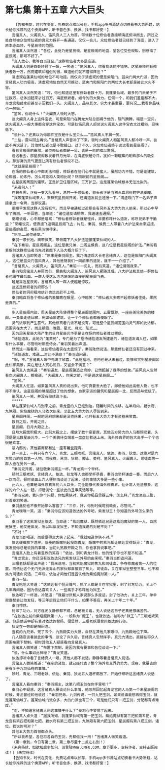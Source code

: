 # 第七集 第十五章 六大巨头
        【告知书友，时代在变化，免费站点难以长存，手机app多书源站点切换看书大势所趋，站长给你推荐的这个换源APP，听书音色多、换源、找书都好使！】
       言绪真人、火阗真人、笛风真人三人为首，带领数十位修仙者直接朝海底俯冲而去，所过之处自然被众位修仙者的真元力辟开一条通道，仅仅一会儿，众位修仙者就已经到了海底，进入了原本赤血领，今星辰领的范围。
       言绪真人淡然道：“各位，此处乃是星辰领，是星辰阁的地盘，望各位受些规矩，别惹恼了星辰阁，那可不好了。”
       “真人放心，我等自当谨记。”这群修仙者大多是应道。
       火阗真人则是四处环顾了一眼，一笑道：“笛风真人，你看我说的不错吧。这星辰领也有修妖者数十万，然而建筑却粗俗的很，难道他们就不懂得阵法？”
       清虚观在蓬莱仙域的地位不可动摇，而仅次于清虚观的便是紫阳门、蓝央门两大门派，因为言绪真人功力极高，清虚观地位自然无可撼动，蓝央门和紫阳门的两位大长老却是彼此水火不容。
       笛风真人淡然笑道：“哼，你也知道这里有修妖者数十万，我蓬莱仙域，最多的门派弟子不过数万，总体加起来才过百万，海底修妖者，如今的四大势力，任何一个，和我们差距都不大，青龙宫和碧水府甚至于压我们一头。火阗真人，品味其次，实力才最重要，更何况……我看你品味也一般嘛。”
       “笛风，你说什么！”火阗真人顿时大怒。
       这火阗真人身上这件宝衣，可是紫阳门在腾龙大陆总部赐予他的，瑞气腾腾，端是一宝贝。这火阗真人一般大事都会穿这件宝衣。可是狄笛风真人却总说火阗真人这件宝衣太过粗俗，品味低下。
       “说什么？还真以为你那件宝衣是什么宝贝么……”笛风真人不屑一笑。
       “二位，要斗回去再说。”言绪真人声音冷了下来，顿时火阗真人和笛风真人都冷哼一声，彼此不再说话了。其他修仙者也是不敢插口。过了不久，众位修仙者终于远远看到星辰阁了。
       看到星辰阁的霎那，诸位修仙者都是一呆，皆是一脸的难以置信。
       远远看去，那星辰阁散发着日月光华，在海底很是夺目，犹如一颗璀璨的明珠那么的吸引人。那澎湃的灵气更是让所有修仙者惊叹不已。
       “这就是星辰阁？”
       在场的修仙者心中都无法相信，修妖者在他们心中就是蛮人，虽然功力不错，可是论建筑，论炼器，论炼丹，怎么可能和人类相比呢？然而眼前的星辰阁……
       在星辰阁周围的建筑，正是护卫住宿区域，三万护卫。这是蓬莱仙域根本无法比拟的。
       “来者何人！”
       在最外围，正有一支大队看守，总共一千修妖者，领头者正是当初赤血洞府的护法巫瞳。
       “我等蓬莱仙域来人，来恭贺星辰阁开阁，还请道友前去通报一下。”清虚观门下一名弟子直接拿出一令牌，当即说道。
       巫瞳早发现这群人没有妖气，而且早被通知过近期会有另外五大势力的人前来，所以心中早有了猜测，一听回答，当即道：“诸位道友请稍等，我速速去通报。”
       巫瞳说着，心中却是暗骂：“修仙者修妖者就是怪异，非要称呼什么道友，称呼兄弟不干脆些？”巫瞳说完，便直接飞速朝星辰阁飞去，片刻，秦羽、侯费二人带着八大护法亲自来迎接，星辰阁的高层，唯有黑羽懒得来。
       “哈哈……诸位道友。”
       秦羽一袭长袍，面带微笑，带领麾下八大护法迎接蓬莱仙域的人。
       “在下秦羽，星辰阁阁主，这位是我兄弟，二阁主侯费，这八位是我星辰阁的护法。”秦羽看着眼前这群修仙者当先对着麾下人马大概介绍了下。
       言绪真人当即笑道：“原来是秦羽阁主。我乃清虚观大长老言绪真人，这位是紫阳门火阗真人，这位是蓝央门笛风真人，其他是随我们一同前来的道友，就不一一介绍了。”
       “言绪真人、火阗真人、笛风真人。”秦羽一一见礼，而后笑道，“诸位请随我来。”
       秦羽和言绪真人并肩而行，侯费和火阗真人、笛风真人紧随其后。八大护法和其他一群修仙者也跟在最后面。一群人便这么浩浩荡荡地直接朝星辰阁飞去。
       越是靠近星辰阁，言绪真人等一群人便越是惊叹。
       这还是修妖者的府邸么？
       修仙者的洞府福地估计也远远赶不上吧。
       秦羽暗自将各个修仙者的表情瞧在眼里，心中暗笑：“修仙者大多瞧不起修妖者住处，果然是真的。”
       ……
       步入星辰阁内部，周天星辰大阵使得整个星辰阁范围内，云雾飘渺，一座座美轮美奂的楼阁，一条条走道回廊，宛如仙家建筑。让一个个修仙者都看傻眼了。
       灵气浓厚到产生雾气，其他修真者门派不是没有，可是整个星辰阁范围内灵气都如此浓郁，范围实在太大了。而且朝霞、晚霞、星光、月光、阳光……
       因为周天星辰大阵产生的日月星辰光华更是让在场的修仙者难以置信。
       “诸位道友，此地为‘蓬莱苑’，专门是为了招待诸位道友所建造的，诸位道友请入住，如果有什么事情，尽管吩咐那些侍女。”秦羽笑着出声道。
       然而这一路看来，这些修仙者实在太震惊了，秦羽陡然说话，那些修仙者还没有回过神来。
       “诸位道友，难道……对此不满意？”秦羽追问道。
       “啊，不。”言绪真人眼中充满了欣喜，“此处福地，老朽也是从未看过，能够欣赏到星辰阁如此仙家美景，实在是让人赏心悦目，又岂会不满意？”
       笛风真人也笑道：“秦羽道友，星辰阁建造之奇妙，已然超越了我等的想象。”笛风真人忽然看向火阗真人，揶揄道，“火阗真人，你来之前，不是说这星辰阁……”
       “笛风。”
       火阗真人忙道，如果笛风真人真的说出来，他可真要丢大脸了，即使他如此高傲人物，也不得不承认，这星辰阁的确是超过了他的想象，自家宗派的建筑和星辰阁一比，反而品味低级了。
       笛风真人一笑，并没有继续说下去。
       *****
       早在蓬莱仙域人马到来之前，青龙宫的人已经到达，随着时间的推移，在半月内，碧水府、九煞殿、紫焰魔狱的人马依次到来。至此五大势力的人尽皆到来。
       星辰阁开阁，一般的洞府想来却是没资格来，也只有五大势力才有资格来贺喜。
       数日之后，开阁之日。
       星辰阁，日月大殿之上。
       日月大殿面积极大，此刻大殿之上，摆放了数十座宴席，其他五方势力的人马都惊叹着，头顶便是无数星辰光华，一个个美貌侍女端着一盘盘佳肴送上来，海外修真界的各大高手一个个也很是欢喜。
       最内部的，其他宴席都和这一座有着些距离。
       这一桌上，一共只有六个人，青龙、三眼老妖、言绪真人、依达、秦羽、狄龙。这绝对是六方势力的各自第一人物，而侯费、黑羽、狄箭、滕山、娄柯、笛风真人、火阗真人、司徒血等一群人也在另外一桌。
       “秦羽兄开阁，诸位敬秦羽阁主一杯。”青龙第一个举杯。
       顿时三眼老妖、言绪真人、依达、狄龙等人也都举杯恭喜，秦羽也举杯谦虚一番，而后六人一饮而尽，顿时桌面上六人便热情谈论了起来，谈的事情大多是一些小事。
       此六人，也算是海外修真界的六大巨头，完全能够代表海外修真界。估计常人无法想象，这样的六个人在一起，却是谈论一些彼此的丑事笑话等等。
       “秦羽兄弟，我问你个问题，你如果猜对，我送你极品灵器三件，怎么样。”青龙酒意正酣，对着秦羽笑道。
       秦羽此刻也不像开始那么客套了：“三件，好，你到时候可别赖皮，尽管问。”
       青龙嘿嘿一笑，道：“秦羽你应该知道依达的外号吧，紫发狱王！你知道的外号怎么来的么？”
       秦羽看了这紫发狱王依达，当即道：“紫焰魔狱，既然依达兄是这紫焰魔狱的第一人，自然是狱王，他又是紫发，所以叫紫发狱王，不知道我说的对是不对？”
       “不对！”
       青龙当即喝道，而后便得意大笑了起来，“我就知道你猜不对。”
       依达缓缓放下酒杯，低垂的眼眸抬起投向青龙，眼眸中的紫光却让依达显得妖异：“青龙，我发觉你总是说我的事情，当初九煞殿开殿之日，你也拿我说事吧。”
       言绪真人脸上有着温煦的笑容：“依达，别和青龙计较，他的性子你也不是不知道。”
       “青龙宫主，你还没有说依达兄的紫发狱王外号的由来呢。”秦羽当即追问道。
       三眼老妖却是出声道：“我来说吧，当初紫焰魔狱的焦九和司徒血，争夺修魔者第一人的位置。而依达这个无门无派无靠山的家伙却直接抓了焦九、司徒血，关在牢狱里整整三年。也不和焦九司徒血说话，三年后，依达才问他们是否认他为紫焰魔狱第一人。”
       秦羽一怔。
       青龙哈哈大笑道：“这依达有个怪异脾气，抓了人都是关在牢狱里，封了对方功力，关上个几年再问话。因为依达喜欢关人，一些高手才称呼他为狱王。”
       依达喝了一杯酒，冷酷道：“我最讨厌和人家说那么多废话，封了他功力，关上三年，单单寂寞都会让他发狂，等三年后我让他们干什么，如果不答应，再关上十年二十年。”
       秦羽愕然。
       封印了功力，对方连闭关静修都不成，总是被关着，无人说话这日子还真是够痛苦的。
       “在依达之前的紫焰魔狱第一人，一般称为‘魔王’，也就依达，被称为‘狱王’。”三眼老妖笑道，但是他话中却有着对依达的赞扬，很显然，三眼老妖很赞同依达的行径。
       狄龙在一旁却是喝闷酒。
       当初的九兄弟，死了五个，九煞殿实力大损，自然在其他几家眼中，九煞殿地位下降。
       几人随意谈着彼此的事情，谈论了许久后，言绪真人忽然挥手，真元力涌出，直接在将众人周围布置下禁制。顿时其他五人疑惑看向言绪真人。
       言绪真人微笑道：“布置下禁制，是因为我有要事和各位谈论一下。”
       “说，什么事如此神秘？”青龙笑道。
       依达却冷冷看了言绪真人一眼，其他人都不发话，静静等着言绪真人说话。
       言绪真人微笑着道：“在座的诸位，就已经代表了整个海外修真界的势力。现在，我要谈的是有关于九剑仙府的事情。”
       顿时，青龙、三眼老妖、依达、秦羽、狄龙五人酒杯都放下，开始仔细听这言绪真人说话了。
       言绪真人看向秦羽：“秦羽阁主，这第八把玉剑在你手里吧？”
       秦羽心中疑惑，这言绪真人要谈论什么事情，他忽然回忆起青龙宫的人马第一个来星辰阁的时候，青龙曾经和他说过：“秦羽兄弟，九剑传说，一共九把玉剑，如果说谁最想再得玉剑，就是蓬莱仙域了。蓬莱仙域门派众多，大的门派也有三个，可是他们只有一把玉剑，分配都有点难度。”
       “对，不知道言绪真人问这事情干什么？”秦羽心中警惕了起来。
       言绪真人点头道：“据我所知，我蓬莱仙域有第一把玉剑，紫焰魔狱有第三把和第五把，青龙宫有第四把和第七把，碧水府有第二把玉剑，九煞殿有第六把玉剑，星辰阁有第八把玉剑。诸位，我说的可对？”
       其他五大势力首领都点头。
       “所以我希望，各位将各自的玉剑，先都借我一用！”言绪真人微笑着道。
       （第一章到，今日有第二章，第二章尽量十二点左右到！）
       (未完待续，如欲知后事如何，请登陆WWW.CMFU.COM，章节更多，支持作者，支持正版阅读！)（未完待续）
       【告知书友，时代在变化，免费站点难以长存，手机app多书源站点切换看书大势所趋，站长给你推荐的这个换源APP，听书音色多、换源、找书都好使！】